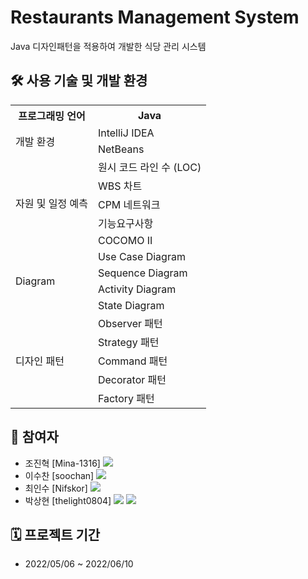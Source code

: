 # Restaurants Management System


Java 디자인패턴을 적용하여 개발한 식당 관리 시스템

## ****🛠️ 사용 기술 및 개발 환경****

<table class="tg">
<tbody>
  <tr>
    <th class="tg-uzvj">프로그래밍 언어</th>
    <th class="tg-0pky">Java</th>
  </tr>
  <tr>
    <td class="tg-uzvj" rowspan="2">개발 환경</td>
    <td class="tg-0pky">IntelliJ IDEA</td>
  </tr>
  <tr>
    <td class="tg-0pky">NetBeans</td>
  </tr>
  <tr>
    <td class="tg-uzvj" rowspan="5">자원 및 일정 예측</td>
    <td class="tg-0pky">원시 코드 라인 수 (LOC)</td>
  </tr>
  <tr>
    <td class="tg-0pky">WBS 차트</td>
  </tr>
  <tr>
    <td class="tg-0pky">CPM 네트워크</td>
  </tr>
  <tr>
    <td class="tg-0pky">기능요구사항</td>
  </tr>
  <tr>
    <td class="tg-0pky">COCOMO II</td>
  </tr>
  <tr>
    <td class="tg-uzvj" rowspan="4">Diagram</td>
    <td class="tg-0pky">Use Case Diagram</td>
  </tr>
  <tr>
    <td class="tg-0pky">Sequence Diagram</td>
  </tr>
  <tr>
    <td class="tg-0pky">Activity Diagram</td>
  </tr>
  <tr>
    <td class="tg-0pky">State Diagram</td>
  </tr>
  <tr>
    <td class="tg-wa1i" rowspan="5">디자인 패턴</td>
    <td class="tg-0lax">Observer 패턴</td>
  </tr>
  <tr>
    <td class="tg-0lax">Strategy 패턴</td>
  </tr>
  <tr>
    <td class="tg-0lax">Command 패턴</td>
  </tr>
  <tr>
    <td class="tg-0lax">Decorator 패턴</td>
  </tr>
  <tr>
    <td class="tg-0lax">Factory 패턴</td>
  </tr>
</tbody>
</table>

## ****👥 참여자****


- 조진혁 [Mina-1316] <a href="https://github.com/Mina-1316" target="GitHub"><img src="https://img.shields.io/badge/GitHub-000000?style=flat-square&logo=GitHub&logoColor=white"/></a>
- 이수찬 [soochan] <a href="https://github.com/soochangoforit" target="GitHub"><img src="https://img.shields.io/badge/GitHub-000000?style=flat-square&logo=GitHub&logoColor=white"/></a>
- 최인수 [Nifskor] <a href="https://github.com/Nifskor" target="GitHub"><img src="https://img.shields.io/badge/GitHub-000000?style=flat-square&logo=GitHub&logoColor=white"/></a>
- 박상현 [thelight0804] <a href="https://github.com/thelight0804" target="GitHub"><img src="https://img.shields.io/badge/GitHub-000000?style=flat-square&logo=GitHub&logoColor=white"/></a>
<a href="https://thelight0804.notion.site/Restaurants-Management-System-bb8a7dca1205470f80d4fb152f5571ce" target="Notion"><img src="https://img.shields.io/badge/Notion-d4d4d4?style=flat-square&logo=Notion&logoColor=black"/></a>

## ****🗓️ 프로젝트 기간****


- 2022/05/06 ~ 2022/06/10
